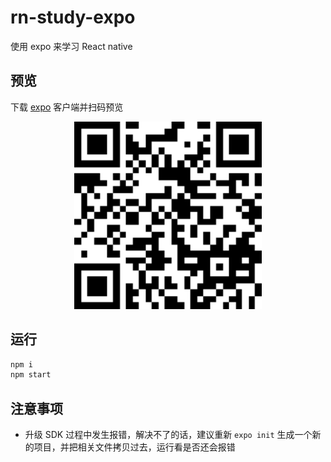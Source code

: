 # rn-study-expo

使用 expo 来学习 React native

## 预览

下载 [expo](https://expo.io/tools#client) 客户端并扫码预览

<div align=center>
  <img width="300" src="./assets/expo-qrcode.png" />
</div>

## 运行

``` bash
npm i
npm start
```

## 注意事项

- 升级 SDK 过程中发生报错，解决不了的话，建议重新 `expo init` 生成一个新的项目，并把相关文件拷贝过去，运行看是否还会报错